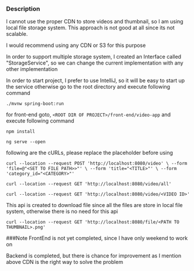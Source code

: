 ### Description

I cannot use the proper CDN to store videos and thumbnail, so I am using local file
storage system. This approach is not good at all since its not scalable. 

I would recommend using any CDN or S3 for this purpose

In order to support multiple storage system, I created an Interface called "StorageService", so we can
change the current implementation with any other implementation

In order to start project, I prefer to use IntelliJ, so it will be easy to start up the service
otherwise go to the root directory and execute following command

`./mvnw spring-boot:run`

for front-end goto, 
`<ROOT DIR OF PROJECT>/front-end/video-app` and execute following command

`npm install`

`ng serve --open`


following are the cURLs, please replace the placeholder before using 

``curl --location --request POST 'http://localhost:8080/video' \
  --form 'file=@"<SET TO FILE PATH>>"' \
  --form 'title="<TITLE>"' \
  --form 'category_id="<CATEGORY>"'``
  
``curl --location --request GET 'http://localhost:8080/video/all'``

``curl --location --request GET 'http://localhost:8080/video/<VIDEO ID>'``

This api is created to download file since all the files are store in local file system, otherwise there is no need 
for this api

``curl --location --request GET 'http://localhost:8080/file/<PATH TO THUMBNAIL>.png'``

###Note
FrontEnd is not yet completed, since I have only weekend to work on

Backend is completed, but there is chance for improvement as I mention above CDN is the right way to solve the problem